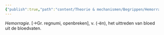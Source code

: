 ```yaml
---
{"publish":true,"path":"content/Theorie & mechanismen/Begrippen/Hemorragisch.md","permalink":"/content/theorie-and-mechanismen/begrippen/hemorragisch/","title":"Hemorragisch","tags":["Begrippen"]}
---
```



_Hemorragie_. [→Gr. regnumi, openbreken], v. (-ën), het uittreden van bloed uit de bloedvaten.